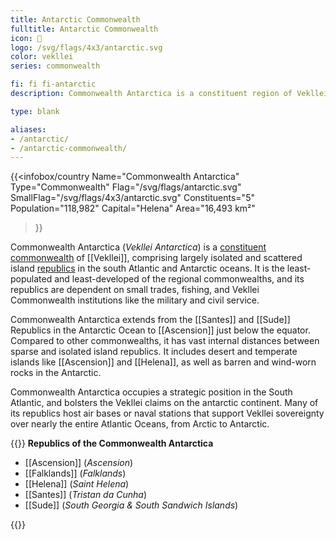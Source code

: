 ```yaml
---
title: Antarctic Commonwealth
fulltitle: Antarctic Commonwealth
icon: 🌹
logo: /svg/flags/4x3/antarctic.svg
color: vekllei
series: commonwealth

fi: fi fi-antarctic
description: Commonwealth Antarctica is a constituent region of Vekllei, comprising 5 republics in the South Atlantic and Antarctic Oceans.

type: blank

aliases:
- /antarctic/
- /antarctic-commonwealth/
---
```

{{<infobox/country
   Name="Commonwealth Antarctica"
   Type="Commonwealth"
   Flag="/svg/flags/antarctic.svg"
   SmallFlag="/svg/flags/4x3/antarctic.svg"
   Constituents="5"
   Population="118,982"
   Capital="Helena"
   Area="16,493 km²"
 >}}

<span class="fi fi-antarctic"></span> Commonwealth Antarctica (*Vekllei Antarctica*) is a [constituent commonwealth](/constituents/) of [[Vekllei]], comprising largely isolated and scattered island [republics](/republics/) in the south Atlantic and Antarctic oceans. It is the least-populated and least-developed of the regional commonwealths, and its republics are dependent on small trades, fishing, and Vekllei Commonwealth institutions like the military and civil service.

Commonwealth Antarctica extends from the [[Santes]] and [[Sude]] Republics in the Antarctic Ocean to [[Ascension]] just below the equator. Compared to other commonwealths, it has vast internal distances between sparse and isolated island republics. It includes desert and temperate islands like [[Ascension]] and [[Helena]], as well as barren and wind-worn rocks in the Antarctic.

Commonwealth Antarctica occupies a strategic position in the South Atlantic, and bolsters the Vekllei claims on the antarctic continent. Many of its republics host air bases or naval stations that support Vekllei sovereignty over nearly the entire Atlantic Oceans, from Arctic to Antarctic.

{{<note panel>}}
**Republics of the Commonwealth Antarctica**

* [[Ascension]] (*Ascension*)
* [[Falklands]] (*Falklands*)
* [[Helena]] (*Saint Helena*)
* [[Santes]] (*Tristan da Cunha*)
* [[Sude]] (*South Georgia & South Sandwich Islands*)

{{</note>}}
